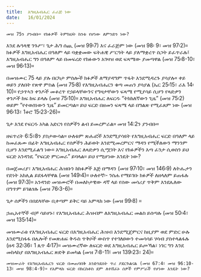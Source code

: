 ```yaml
---
title:  እግዚአብሔር ፈራጅ ነው
date:   16/01/2024
---
```


`መዝ 75ን ያንብቡ። የክፉዎች ትምክህት ከንቱ የሆነው ለምንድን ነው?`

እንደ ሉዓላዊ ንጉሥ፣ ጌታ ሕግ ሰጪ (መዝ 99፡7) እና ፈራጅም ነው (መዝ 98፡ 9፣ መዝ 97፡2)። ክፉዎች እግዚአብሔር በዓለም ላይ ባቋቋመው ፍትሐዊ ሥርዓት ላይ ያለማቋረጥ ስጋት ይፈጥራሉ፤ እግዚአብሔር ግን በዓለም ላይ በመፍረድ የክፉውን አገዛዝ ወደ ፍጻሜው ያመጣዋል (መዝ 75፡8-10፣ መዝ 96፡13)።

በመዝሙር 75 ላይ ያሉ በርካታ ምስሎች ክፉዎች ለማያዳግም ጥፋት እንደሚዳረጉ ያሳያሉ። ቀይ ወይን ያለበት የጽዋ ምስል (መዝ 75፡8) የእግዚአብሔርን ቁጣ መጠን ያሳያል (ኤር 25፡15፣ ራእ 14፡10)። የኃጥኣን ቀንዶች መቆረጥ የኃይላቸውንና የግዛታቸውን ፍጻሜ የሚያሳይ ሲሆን የጻድቃን ቀንዶች ከፍ ከፍ ይላሉ (መዝ 75፡10)። እግዚአብሔር ለፍርዱ “ትክክለኛውን ጊዜ” (መዝ 75፡2) ወይም “የተወሰነውን ጊዜ” ይመርጣል። ይህ ፍርድ በዘመን ፍጻሜ ላይ በግልጽ የሚፈጸም ነው (መዝ 96፡13፣ 1ቆሮ 15፡23-26)።

ጌታ እንደ የፍርዱ አካል አድርጎ የሰዎችን ልብ ይመረምራል። መዝ 14:2ን ያንብቡ።

ዘፍጥረት 6:5፣8ን ያስታውሳል። ሁለቱም ጽሑፎች እንደሚያሳዩት የእግዚአብሔር ፍርድ በዓለም ላይ ከመፈጸሙ በፊት እግዚአብሔር የሰዎችን ሕይወት እንደሚመረምርና ማዳን የሚችለውን ማንንም ቢሆን እንደሚፈልግ ነው። እግዚአብሔር ለጻድቃን ሲሟገት እና የክፉዎችን እጣ ፈንታ ሲወስን ይህ ፍርድ አንዳንዴ “የፍርድ ምርመራ” ይባላል። ይህ የሚሆነው እንዴት ነው?

በመጀመሪያ፣ እግዚአብሔር ሕዝቡን ከክፉዎች እጅ በማዳን (መዝ 97፡10፣ መዝ 146፡9) ለትሑታን የድነት አክሊል ይደፋላቸዋል (መዝ 149፡4)። ሁለተኛ፡- ንስሐ የማይገቡ ክፉዎች ለዘላለም ይጠፋሉ (መዝ 97፡3)። አንዳንድ መዝሙሮች በመለኮታዊው ዳኛ ላይ የሰው መሳሪያ ጥቅም እንደሌለው በግጥም ይገልፃሉ (መዝ 76፡3-6)።

ጌታ ሰዎችን በበደላቸው ቢቀጣም ይቅር ባይ አምላክ ነው (መዝ 99፡8) ።

ኃጢአተኞች ብቻ ሳይሆኑ፣ የእግዚአብሔር ሕዝብም ለእግዚአብሔር መልስ ይሰጣሉ (መዝ 50፡4፣ መዝ 135፡14)።

መዝሙራቱ የእግዚአብሔር ፍርድ በእግዚአብሔር ሕዝብ እንደሚጀምርና ከዚያም ወደ ምድር ሁሉ እንደሚስፋፋ በሌሎች የመጽሐፍ ቅዱስ ጥቅሶች ውስጥ የተገለፀውን ተመሳሳይ ሃሳብ ያስተላልፋሉ (ዘዳ 32፡36፣ 1 ጴጥ 4፡17)። መዝሙረኛው ለፍርድ ወደ እግዚአብሔር ይጮኻል፣ ነገር ግን እንደ መከላከያ በእግዚአብሔር ጽድቅ ይመካል (መዝ 7፡8-11፤ መዝ 139፡23፣ 24)።

`መዝሙራት የእግዚአብሔርን ፍርድ በመጠባበቅ እንድንደሰት ጥሪ ያደርጉልናል (መዝ 67:4፣ መዝ 96:10-13፣ መዝ 98:4-9)። የአምላክ ፍርድ በክርስቶስ ደም ለተሸፈኑ ሰዎች የምሥራች የሆነው እንዴት ነው?`